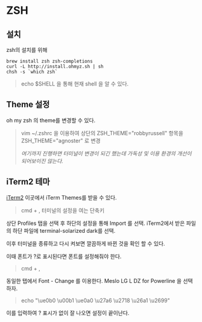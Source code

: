 # ZSH 

## 설치
zsh의 설치를 위해
>
>
	brew install zsh zsh-completions
	curl -L http://install.ohmyz.sh | sh
	chsh -s `which zsh`
	
> 	 echo $SHELL 을 통해 현재 shell 을 알 수 있다.

## Theme 설정
oh my zsh 의 theme를 변경할 수 있다.
> vim ~/.zshrc 을 이용하여
> 상단의 ZSH_THEME="robbyrussell" 항목을
> ZSH_THEME="agnoster" 로 변경
> 
> *여기까지 진행하면 터미널이 변경이 되긴 했는데 가독성 및 이용 환경의 개선이 되어보이진 않는다.* 

## iTerm2 테마
[iTerm2](http://iterm2colorschemes.com) 이곳에서 iTerm Themes를 받을 수 있다.

>cmd + , 터미널의 설정을 여는 단축키

상단 Profiles 탭을 선택 후 하단의 설정을 통해 Import 를 선택.
iTerm2에서 받은 파일의 하단 파일에 terminal-solarized dark를 선택.

이후 터미널을 종류하고 다시 켜보면 깔끔하게 바뀐 것을 확인 할 수 있다.  

이때 폰트가 ?로 표시된다면 폰트를 설정해줘야 한다.
>cmd + ,

동일한 탭에서 Font - Change 를 이용한다.
Meslo LG L DZ for Powerline 을 선택하자.

>echo "\ue0b0 \u00b1 \ue0a0 \u27a6 \u2718 \u26a1 \u2699"

이를 입력하여 ? 표시가 없이 잘 나오면 설정이 끝이난다.